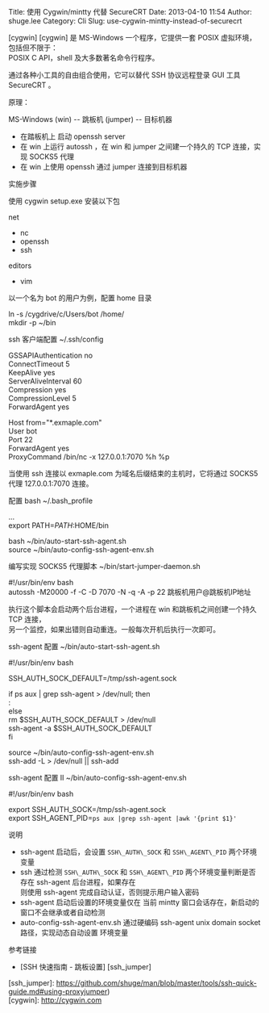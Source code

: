 Title: 使用 Cygwin/mintty 代替 SecureCRT
Date: 2013-04-10 11:54
Author: shuge.lee
Category: Cli
Slug: use-cygwin-mintty-instead-of-securecrt

[cygwin] [cygwin] 是 MS-Windows 一个程序，它提供一套 POSIX
虚拟环境，包括但不限于：  
POSIX C API，shell 及大多数著名命令行程序。

通过各种小工具的自由组合使用，它可以替代 SSH 协议远程登录 GUI 工具
SecureCRT 。

原理：

MS-Windows (win) -- 跳板机 (jumper) -- 目标机器

- 在踏板机上 启动 openssh server  
- 在 win 上运行 autossh ，在 win 和 jumper 之间建一个持久的 TCP
连接，实现 SOCKS5 代理  
- 在 win 上使用 openssh 通过 jumper 连接到目标机器

实施步骤

使用 cygwin setup.exe 安装以下包

net  
- nc  
- openssh  
- ssh

editors  
- vim

以一个名为 bot 的用户为例，配置 home 目录

ln -s /cygdrive/c/Users/bot /home/  
mkdir -p ~/bin

ssh 客户端配置 ~/.ssh/config

GSSAPIAuthentication no  
ConnectTimeout 5  
KeepAlive yes  
ServerAliveInterval 60  
Compression yes  
CompressionLevel 5  
ForwardAgent yes

Host from="*.exmaple.com"  
User bot  
Port 22  
ForwardAgent yes  
ProxyCommand /bin/nc -x 127.0.0.1:7070 %h %p

当使用 ssh 连接以 exmaple.com 为域名后缀结束的主机时，它将通过 SOCKS5
代理 127.0.0.1:7070 连接。

配置 bash ~/.bash\_profile

...  
export PATH=$PATH:$HOME/bin

bash ~/bin/auto-start-ssh-agent.sh  
source ~/bin/auto-config-ssh-agent-env.sh

编写实现 SOCKS5 代理脚本 ~/bin/start-jumper-daemon.sh

#!/usr/bin/env bash  
autossh -M20000 -f -C -D 7070 -N -q -A -p 22 跳板机用户@跳板机IP地址

执行这个脚本会启动两个后台进程，一个进程在 win 和跳板机之间创建一个持久
TCP 连接，  
另一个监控，如果出错则自动重连。一般每次开机后执行一次即可。

ssh-agent 配置 ~/bin/auto-start-ssh-agent.sh

#!/usr/bin/env bash

SSH\_AUTH\_SOCK\_DEFAULT=/tmp/ssh-agent.sock

if ps aux | grep ssh-agent > /dev/null; then  
:  
else  
rm $SSH\_AUTH\_SOCK\_DEFAULT > /dev/null  
ssh-agent -a $SSH\_AUTH\_SOCK\_DEFAULT  
fi

source ~/bin/auto-config-ssh-agent-env.sh  
ssh-add -L > /dev/null || ssh-add

ssh-agent 配置 II ~/bin/auto-config-ssh-agent-env.sh

#!/usr/bin/env bash

export SSH\_AUTH\_SOCK=/tmp/ssh-agent.sock  
export SSH\_AGENT\_PID=`ps aux |grep ssh-agent |awk '{print $1}'`

说明

- ssh-agent 启动后，会设置 `SSH\_AUTH\_SOCK` 和 `SSH\_AGENT\_PID`
两个环境变量  
- ssh 通过检测 `SSH\_AUTH\_SOCK` 和 `SSH\_AGENT\_PID`
两个环境变量判断是否存在 ssh-agent 后台进程，如果存在  
则使用 ssh-agent 完成自动认证，否则提示用户输入密码  
- ssh-agent 启动后设置的环境变量仅在 当前 mintty
窗口会话存在，新启动的窗口不会继承或者自动检测  
- auto-config-ssh-agent-env.sh 通过硬编码 ssh-agent unix domain socket
路径，实现动态自动设置 环境变量

参考链接

- [SSH 快速指南 - 跳板设置] [ssh\_jumper]

[ssh\_jumper]:
https://github.com/shuge/man/blob/master/tools/ssh-quick-guide.md#using-proxyjumper)  
[cygwin]: http://cygwin.com
